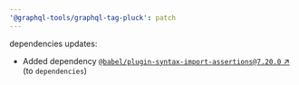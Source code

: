 ```yaml
---
'@graphql-tools/graphql-tag-pluck': patch
---
```

dependencies updates:
  - Added dependency [`@babel/plugin-syntax-import-assertions@7.20.0` ↗︎](https://www.npmjs.com/package/@babel/plugin-syntax-import-assertions/v/7.20.0) (to `dependencies`)
